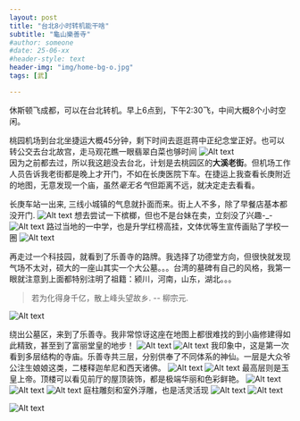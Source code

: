 ```yaml
---
layout: post
title: "台北8小时转机能干啥"
subtitle: "龜山樂善寺"
#author: someone
#date: 25-06-xx
#header-style: text
header-img: "img/home-bg-o.jpg"
tags: [武]

---
```


休斯顿飞成都，可以在台北转机。早上6点到，下午2:30飞，中间大概8个小时空闲。  

桃园机场到台北坐捷运大概45分钟，剩下时间去逛逛蒋中正纪念堂正好。也可以转公交去台北故宫，走马观花瞧一眼翡翠白菜也够时间
![Alt text](/assets/2025/25-10-01-taipei_files/airport.jpg)  
因为之前都去过，所以我这趟没去台北，计划是去桃园区的**大溪老街**。但机场工作人员告诉我老街都是晚上才开门，不如在长庚医院下车。在捷运上我查看长庚附近的地图，无意发现一个庙，虽然*毫无名气*但距离不远，就决定走去看看。

长庚车站一出来, 三线小城镇的气息就扑面而来。街上人不多，除了早餐店基本都没开门.
![Alt text](/assets/2025/25-10-01-taipei_files/changgeng.jpg)
想去尝试一下槟榔，但也不是台妹在卖，立刻没了兴趣-_-
![Alt text](/assets/2025/25-10-01-taipei_files/binlang.jpg)
路过当地的一中学，也是升学红榜高挂，文体优等生宣传画贴了学校一圈
![Alt text](/assets/2025/25-10-01-taipei_files/zhongxue.jpg)

再走过一个科技园，就看到了乐善寺的路牌。我选择了功德堂方向，但很快就发现气场不太对，硕大的一座山其实一个大公墓。。。台湾的墓碑有自己的风格，我第一眼就注意到上面都特别注明了祖籍：颍川，河南，山东，湖北。。。
> 若为化得身千亿，散上峰头望故乡.  -- 柳宗元.   
> 
![Alt text](/assets/2025/25-10-01-taipei_files/tomb.jpg)

绕出公墓区，来到了乐善寺。我非常惊讶这座在地图上都很难找的到小庙修建得如此精致，甚至到了富丽堂皇的地步！
![Alt text](/assets/2025/25-10-01-taipei_files/gate.jpeg)
![Alt text](/assets/2025/25-10-01-taipei_files/front.jpeg)
我印象中，这是第一次看到多层结构的寺庙。乐善寺共三层，分别供奉了不同体系的神仙。一层是大众爷公注生娘娘这类，二楼释迦牟尼和西天诸佛。
![Alt text](/assets/2025/25-10-01-taipei_files/1st.jpeg)
![Alt text](/assets/2025/25-10-01-taipei_files/2nd.jpeg)
最高层则是玉皇上帝。顶楼可以看见前厅的屋顶装饰，都是极端华丽和色彩鲜艳。
![Alt text](/assets/2025/25-10-01-taipei_files/3rd.jpeg)
![Alt text](/assets/2025/25-10-01-taipei_files/roof.jpeg)
![Alt text](/assets/2025/25-10-01-taipei_files/roof1.jpeg)
庭柱雕刻和室外浮雕，也是活灵活现
![Alt text](/assets/2025/25-10-01-taipei_files/scp1.jpeg)
![Alt text](/assets/2025/25-10-01-taipei_files/scp2.jpeg)

![Alt text](/assets/2025/25-10-01-taipei_files/whole.jpeg)


